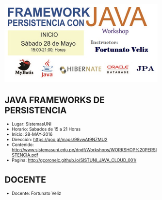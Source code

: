 ![JAVA PERSISTENCIA](https://raw.githubusercontent.com/superveliz/JAVA_PERSISTENCIA_001/master/java_persistencia_001.jpg)


# JAVA FRAMEWORKS DE PERSISTENCIA

- Lugar: SistemasUNI
- Horario: Sabados de 15 a 21 Horas
- Inicio: 28-MAY-2016
- Dirección: https://goo.gl/maps/98vwAt9NZMU2
- Contenido: http://www.sistemasuni.edu.pe/dpdf/Workshops/WORKSHOP%20PERSISTENCIA.pdf
- Pagina: http://gcoronelc.github.io/SISTUNI_JAVA_CLOUD_001/


# DOCENTE

- Docente: Fortunato Veliz


